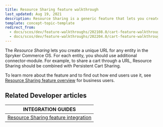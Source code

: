 ```yaml
---
title: Resource Sharing feature walkthrough
last_updated: Aug 19, 2021
description: Resource Sharing is a generic feature that lets you create a unique URL for any entity in the Spyker Commerce OS.
template: concept-topic-template
redirect_from:
  - docs/scos/dev/feature-walkthroughs/202108.0/cart-feature-walkthrough/resource-sharing-feature-walkthrough.html 
  - docs/scos/dev/feature-walkthroughs/202204.0/cart-feature-walkthrough/resource-sharing-feature-walkthrough.html
---
```


The _Resource Sharing_ lets you create a unique URL for any entity in the Spryker Commerce OS. For each entity, you should use additional connector-module. For example, to share a cart through a URL, Resource Sharing should be combined with Persistent Cart Sharing.


To learn more about the feature and to find out how end users use it, see [Resource Sharing feature overview](/docs/scos/user/features/{{page.version}}/resource-sharing-feature-overview.html) for business users.


## Related Developer articles

|INTEGRATION GUIDES  |
|---------|
| [Resource Sharing feature integration](/docs/scos/dev/feature-integration-guides/{{page.version}}/resource-sharing-feature-integration.html) |
